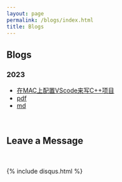 ```yaml
---
layout: page
permalink: /blogs/index.html
title: Blogs
---
```


## Blogs

### 2023

- [在MAC上配置VScode来写C++项目](https://jason-zhi.github.io/blogs/vscode)
- [pdf](https://jason-zhi.github.io/blogs/vscode.pdf)
- [md](https://jason-zhi.github.io/blogs/md)

<br>

## Leave a Message

<br>

{% include disqus.html %} 

<br>
